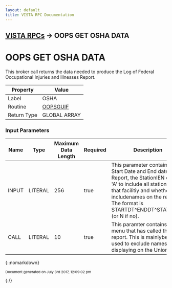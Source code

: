 ```yaml
---
layout: default
title: VISTA RPC Documentation
---
```


## [VISTA RPCs](TableOfContents) &#8594; OOPS GET OSHA DATA
# OOPS GET OSHA DATA

This broker call returns the data needed to produce the Log of Federal Occupational Injuries and Illnesses Report.

Property | Value
--- | ---
Label | OSHA
Routine | [OOPSGUIF](http://code.osehra.org/dox/Routine_OOPSGUIF_source.html)
Return Type | GLOBAL ARRAY


### Input Parameters

Name | Type | Maximum Data Length | Required | Description
--- | --- | --- | --- | ---
INPUT | LITERAL | 256 | true | This parameter contains the Start Date and End date of the Report, the StationIEN or an &#x27;A&#x27; to include all stations at that facilitiy and whether to includenames on the report.  The format is STARTDT^ENDDT^STATION^Y (or N if no).
CALL | LITERAL | 10 | true | This paramter contains the menu that has called the report.  This is mainlybeing used to exclude names from displaying on the Union menu.



{::nomarkdown} <br/><p style="font-size: 11px">Document generated on July 3rd 2017, 12:09:02 pm</p>{:/}